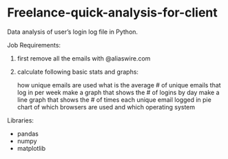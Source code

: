 # Freelance-quick-analysis-for-client
Data analysis of user’s login log file in Python.

Job Requirements:

1. first remove all the emails with @aliaswire.com

2. calculate following basic stats and graphs:

    how unique emails are used
    what is the average # of unique emails that log in per week
    make a graph that shows the # of logins by day
    make a line graph that shows the # of times each unique email logged in
    pie chart of which browsers are used and which operating system
    
Libraries: 
- pandas
- numpy
- matplotlib
